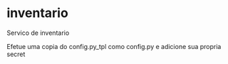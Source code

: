 # inventario
Servico de inventario

Efetue uma copia do config.py_tpl como config.py e adicione sua propria secret

